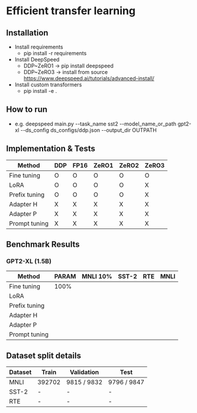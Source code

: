 # Efficient transfer learning

## Installation
* Install requirements
  * pip install -r requirements
* Install DeepSpeed
  * DDP~ZeRO1 -> pip install deepspeed
  * DDP~ZeRO3 -> install from source https://www.deepspeed.ai/tutorials/advanced-install/
* Install custom transformers
  * pip install -e .

## How to run
* e.g. deepspeed main.py --task_name sst2 --model_name_or_path gpt2-xl --ds_config ds_configs/ddp.json --output_dir OUTPATH
## Implementation & Tests

|Method         | DDP   | FP16  | ZeRO1 | ZeRO2 | ZeRO3 |
|---            |---    |---    |---    |---    |---    |
|Fine tuning    |O      |O      |O      |O      |O      |
|LoRA           |O      |O      |O      |O      |X      |
|Prefix tuning  |O      |O      |O      |O      |X      |
|Adapter H      |X      |X      |X      |X      |X      |
|Adapter P      |X      |X      |X      |X      |X      |
|Prompt tuning  |X      |X      |X      |X      |X      |



## Benchmark Results
### GPT2-XL (1.5B)
|Method         |PARAM | MNLI 10%   | SST-2 | RTE   |MNLI   |
|---            |---   |---         |---    |---    |---    |
|Fine tuning    |100%  |            |       |       |       |
|LoRA           |      |            |       |       |       |
|Prefix tuning  |      |            |       |       |       |
|Adapter H      |      |            |       |       |       |
|Adapter P      |      |            |       |       |       |
|Prompt tuning  |      |            |       |       |       |


## Dataset split details
|Dataset        |Train   | Validation | Test      |
|---            |---     |---         |---        |
|MNLI           | 392702 |9815 / 9832 |9796 / 9847|
|SST-2          | -      |     -      |    -      |
|RTE            | -      |     -      |    -      |
